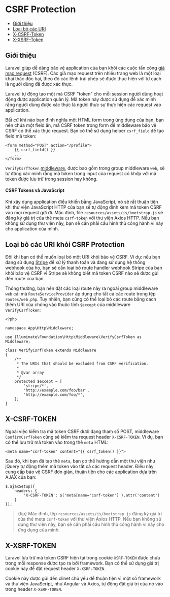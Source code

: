 # CSRF Protection

- [Giới thiệu](#csrf-introduction)
- [Loại bỏ các URI](#csrf-excluding-uris)
- [X-CSRF-Token](#csrf-x-csrf-token)
- [X-XSRF-Token](#csrf-x-xsrf-token)

<a name="csrf-introduction"></a>
## Giới thiệu

Laravel giúp dễ dàng bảo vệ application của bạn khỏi các cuộc tấn công [giả mạo request](https://en.wikipedia.org/wiki/Cross-site_request_forgery) (CSRF). Các giả mạo request trên nhiều trang web là một loại khai thác độc hại, theo đó các lệnh trái phép sẽ được thực hiện với tư cách là người dùng đã được xác thực.

Laravel tự động tạo một mã CSRF "token" cho mỗi session người dùng hoạt động được application quản lý. Mã token này được sử dụng để xác minh rằng người dùng được xác thực là người thực sự thực hiện các request vào application.

Bất cứ khi nào bạn định nghĩa một HTML form trong ứng dụng của bạn, bạn nên chứa một  field ẩn, mã CSRF token trong form để middleware bảo vệ CSRF có thể xác thực request. Bạn có thể sử dụng helper `csrf_field` để tạo field mã token:

    <form method="POST" action="/profile">
        {{ csrf_field() }}
        ...
    </form>

`VerifyCsrfToken` [middleware](/docs/{{version}}/middleware), được bao gồm trong group middleware `web`, sẽ tự động xác minh rằng mã token trong input của request có khớp với mã token được lưu trữ trong session hay không.

#### CSRF Tokens và JavaScript

Khi xây dụng application điều khiển bằng JavaScript, nó sẽ rất thuận tiện khi thư viện JavaScript HTTP của bạn sẽ tự động đính kèm mã token CSRF vào mọi request gửi đi. Mặc định, file `resources/assets/js/bootstrap.js` sẽ đăng ký giá trị của thẻ meta `csrf-token` với thư viện Axios HTTP. Nếu bạn không sử dụng thư viện này, bạn sẽ cần phải cấu hình thủ công hành vi này cho application của mình.

<a name="csrf-excluding-uris"></a>
## Loại bỏ các URI khỏi CSRF Protection

Đôi khi bạn có thể muốn loại bỏ một URI khỏi bảo vệ CSRF. Ví dụ: nếu bạn đang sử dụng [Stripe](https://stripe.com) để xử lý thanh toán và đang sử dụng hệ thống webhook của họ, bạn sẽ cần loại bỏ route handler webhook Stripe của bạn khỏi bảo vệ CSRF vì Stripe sẽ không biết mã token CSRF nào sẽ được gửi đến route của bạn.

Thông thường, bạn nên đặt các loại route này ra ngoài group middleware `web` cái mà `RouteServiceProvider` áp dụng cho tất cả các route trong tệp `routes/web.php`. Tuy nhiên, bạn cũng có thể loại bỏ các route bằng cách thêm URI của chúng vào thuộc tính `$except` của middleware `VerifyCsrfToken`:

    <?php

    namespace App\Http\Middleware;

    use Illuminate\Foundation\Http\Middleware\VerifyCsrfToken as Middleware;

    class VerifyCsrfToken extends Middleware
    {
        /**
         * The URIs that should be excluded from CSRF verification.
         *
         * @var array
         */
        protected $except = [
            'stripe/*',
            'http://example.com/foo/bar',
            'http://example.com/foo/*',
        ];
    }

<a name="csrf-x-csrf-token"></a>
## X-CSRF-TOKEN

Ngoài việc kiểm tra mã token CSRF dưới dạng tham số POST, middleware `ConfirmCsrfToken` cũng sẽ kiểm tra request header `X-CSRF-TOKEN`. Ví dụ, bạn có thể lưu trữ mã token vào trong thẻ `meta` HTML:

    <meta name="csrf-token" content="{{ csrf_token() }}">

Sau đó, khi bạn đã tạo thẻ `meta`, bạn có thể hướng dẫn một thư viện như jQuery tự động thêm mã token vào tất cả các request header. Điều này cung cấp bảo vệ CSRF đơn giản, thuận tiện cho các application dựa trên AJAX của bạn:

    $.ajaxSetup({
        headers: {
            'X-CSRF-TOKEN': $('meta[name="csrf-token"]').attr('content')
        }
    });

> {tip} Mặc định, tệp `resources/assets/js/bootstrap.js` đăng ký giá trị của thẻ meta `csrf-token` với thư viện Axios HTTP. Nếu bạn không sử dụng thư viện này, bạn sẽ cần phải cấu hình thủ công hành vi này cho ứng dụng của mình.

<a name="csrf-x-xsrf-token"></a>
## X-XSRF-TOKEN

Laravel lưu trữ mã token CSRF hiện tại trong cookie `XSRF-TOKEN` được chứa trong mỗi response được tạo ra bởi framework. Bạn có thể sử dụng giá trị cookie này để đặt request header `X-XSRF-TOKEN`.

Cookie này được gửi đến clinet chủ yếu để thuận tiện vì một số framework và thư viện JavaScript, như Angular và Axios, tự động đặt giá trị của nó vào trong header `X-XSRF-TOKEN`.
